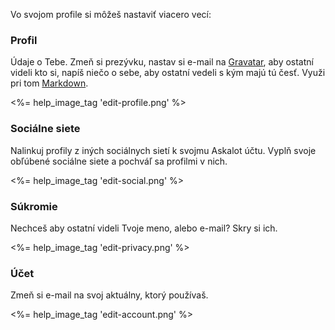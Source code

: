 Vo svojom profile si môžeš nastaviť viacero vecí:

### Profil

Údaje o Tebe. Zmeň si prezývku, nastav si e-mail na [Gravatar](http://gravatar.com), aby ostatní videli kto si, napíš niečo o sebe, aby ostatní vedeli s kým majú tú česť. Využi pri tom [Markdown](<%= help_path anchor: :markdown %>).

<%= help_image_tag 'edit-profile.png' %>

### Sociálne siete

Nalinkuj profily z iných sociálnych sietí k svojmu Askalot účtu. Vyplň svoje obľúbené sociálne siete a pochváľ sa profilmi v nich.

<%= help_image_tag 'edit-social.png' %>

### Súkromie

Nechceš aby ostatní videli Tvoje meno, alebo e-mail? Skry si ich.

<%= help_image_tag 'edit-privacy.png' %>

### Účet

Zmeň si e-mail na svoj aktuálny, ktorý používaš.

<%= help_image_tag 'edit-account.png' %>
